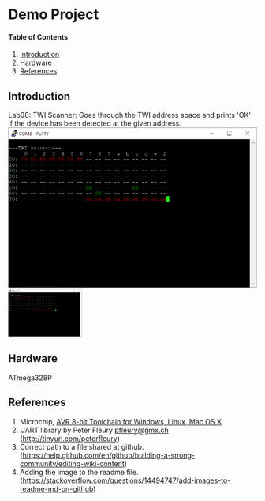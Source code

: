 
# Demo Project

#### Table of Contents

1. [Introduction](#introduction)
2. [Hardware](#hardware)
3. [References](#references)


## Introduction

Lab08: TWI Scanner: Goes through the TWI address space and prints 'OK' if the device has been detected at the given address.
![putty screenshot](https://github.com/jitka-svobodova/Digital-electronics-2/blob/master/08-twi_scan/twi_scanner.png)
<img src="https://github.com/jitka-svobodova/Digital-electronics-2/blob/master/08-twi_scan/twi_scanner.png" width="150">


## Hardware

ATmega328P


## References

1. Microchip, [AVR 8-bit Toolchain for Windows, Linux, Mac OS X](https://www.microchip.com/mplab/avr-support/avr-and-arm-toolchains-c-compilers)
2. UART library by Peter Fleury <pfleury@gmx.ch> (http://tinyurl.com/peterfleury)
3. Correct path to a file shared at github. (https://help.github.com/en/github/building-a-strong-community/editing-wiki-content)
4. Adding the image to the readme file. (https://stackoverflow.com/questions/14494747/add-images-to-readme-md-on-github)
